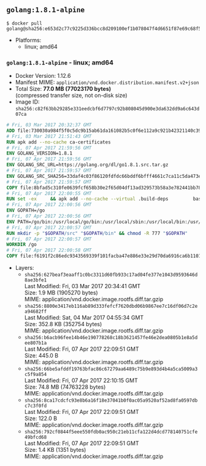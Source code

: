 ## `golang:1.8.1-alpine`

```console
$ docker pull golang@sha256:e653d2c77c9225d336bcc8d209100ef1b078047f4d6651f87e69c68f5d443513
```

-	Platforms:
	-	linux; amd64

### `golang:1.8.1-alpine` - linux; amd64

-	Docker Version: 1.12.6
-	Manifest MIME: `application/vnd.docker.distribution.manifest.v2+json`
-	Total Size: **77.0 MB (77023170 bytes)**  
	(compressed transfer size, not on-disk size)
-	Image ID: `sha256:c82f63bb29285e331eedcbf6d7797c92b808045d900e3da632dd9a6c643d07ca`

```dockerfile
# Fri, 03 Mar 2017 20:32:37 GMT
ADD file:730030a984f5f0c5dc9b15ab61da161082b5c0f6e112a9c921b42321140c3927 in / 
# Fri, 03 Mar 2017 21:51:43 GMT
RUN apk add --no-cache ca-certificates
# Fri, 07 Apr 2017 21:59:56 GMT
ENV GOLANG_VERSION=1.8.1
# Fri, 07 Apr 2017 21:59:56 GMT
ENV GOLANG_SRC_URL=https://golang.org/dl/go1.8.1.src.tar.gz
# Fri, 07 Apr 2017 21:59:57 GMT
ENV GOLANG_SRC_SHA256=33daf4c03f86120fdfdc66bddf6bfff4661c7ca11c5da473e537f4d69b470e57
# Fri, 07 Apr 2017 21:59:57 GMT
COPY file:8bfad5c310fe0639fcf658b30e2f65d04df13ad329573b58a3e782441bb7839c in / 
# Fri, 07 Apr 2017 22:00:55 GMT
RUN set -ex 	&& apk add --no-cache --virtual .build-deps 		bash 		gcc 		musl-dev 		openssl 		go 		&& export GOROOT_BOOTSTRAP="$(go env GOROOT)" 		&& wget -q "$GOLANG_SRC_URL" -O golang.tar.gz 	&& echo "$GOLANG_SRC_SHA256  golang.tar.gz" | sha256sum -c - 	&& tar -C /usr/local -xzf golang.tar.gz 	&& rm golang.tar.gz 	&& cd /usr/local/go/src 	&& patch -p2 -i /no-pic.patch 	&& ./make.bash 		&& rm -rf /*.patch 	&& apk del .build-deps
# Fri, 07 Apr 2017 22:00:56 GMT
ENV GOPATH=/go
# Fri, 07 Apr 2017 22:00:56 GMT
ENV PATH=/go/bin:/usr/local/go/bin:/usr/local/sbin:/usr/local/bin:/usr/sbin:/usr/bin:/sbin:/bin
# Fri, 07 Apr 2017 22:00:57 GMT
RUN mkdir -p "$GOPATH/src" "$GOPATH/bin" && chmod -R 777 "$GOPATH"
# Fri, 07 Apr 2017 22:00:57 GMT
WORKDIR /go
# Fri, 07 Apr 2017 22:00:58 GMT
COPY file:f6191f2c86edc9343569339f101facba47e886e33e29d70da6916ca6b1101a53 in /usr/local/bin/ 
```

-	Layers:
	-	`sha256:627beaf3eaaff1c0bc3311d60fb933c17ad04fe377e1043d9593646d8ae3bfe1`  
		Last Modified: Fri, 03 Mar 2017 20:34:41 GMT  
		Size: 1.9 MB (1905270 bytes)  
		MIME: application/vnd.docker.image.rootfs.diff.tar.gzip
	-	`sha256:8800e3417eb116ab89d333fefcf7620dbd06b9867ee7c16df06d7c2ea94682ff`  
		Last Modified: Sat, 04 Mar 2017 04:55:34 GMT  
		Size: 352.8 KB (352754 bytes)  
		MIME: application/vnd.docker.image.rootfs.diff.tar.gzip
	-	`sha256:b6acb96fee14b46e190778268c18b3621457fe46e2dea0805b1e8a5dee807b1a`  
		Last Modified: Fri, 07 Apr 2017 22:09:51 GMT  
		Size: 445.0 B  
		MIME: application/vnd.docker.image.rootfs.diff.tar.gzip
	-	`sha256:66be5afddf19763bfac86c67279aa6489c75b9e893d4b4a5ca5009a3c5f9a854`  
		Last Modified: Fri, 07 Apr 2017 22:10:15 GMT  
		Size: 74.8 MB (74763228 bytes)  
		MIME: application/vnd.docker.image.rootfs.diff.tar.gzip
	-	`sha256:8ca17cdcfc93e8b6a16f18e37041b0f0ac05a9520af52ad8fa0597dbc7c3f0fd`  
		Last Modified: Fri, 07 Apr 2017 22:09:51 GMT  
		Size: 122.0 B  
		MIME: application/vnd.docker.image.rootfs.diff.tar.gzip
	-	`sha256:792cf0844f5eee550fdb0ac950c21eb11cfa122d4dcd778140751cfe49bfcd68`  
		Last Modified: Fri, 07 Apr 2017 22:09:51 GMT  
		Size: 1.4 KB (1351 bytes)  
		MIME: application/vnd.docker.image.rootfs.diff.tar.gzip
